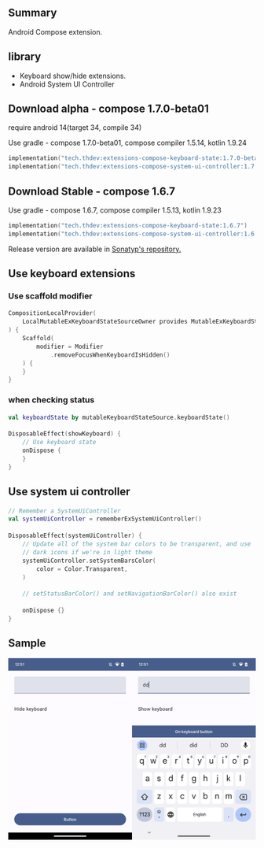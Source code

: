 ## Summary

Android Compose extension.

## library

- Keyboard show/hide extensions.
- Android System UI Controller

## Download alpha - compose 1.7.0-beta01

require android 14(target 34, compile 34)

Use gradle - compose 1.7.0-beta01, compose compiler 1.5.14, kotlin 1.9.24

```kotlin
implementation("tech.thdev:extensions-compose-keyboard-state:1.7.0-beta01")
implementation("tech.thdev:extensions-compose-system-ui-controller:1.7.0-beta01")
```

## Download Stable - compose 1.6.7

Use gradle - compose 1.6.7, compose compiler 1.5.13, kotlin 1.9.23

```kotlin
implementation("tech.thdev:extensions-compose-keyboard-state:1.6.7")
implementation("tech.thdev:extensions-compose-system-ui-controller:1.6.7")
```

Release version are available in [Sonatyp's repository.](https://search.maven.org/search?q=tech.thdev)

## Use keyboard extensions

### Use scaffold modifier

```kotlin
CompositionLocalProvider(
    LocalMutableExKeyboardStateSourceOwner provides MutableExKeyboardStateSource()
) {
    Scaffold(
        modifier = Modifier
            .removeFocusWhenKeyboardIsHidden()
    ) {
    }
}
```

### when checking status

```kotlin
val keyboardState by mutableKeyboardStateSource.keyboardState()

DisposableEffect(showKeyboard) {
    // Use keyboard state
    onDispose {
    }
}
```

## Use system ui controller

```kotlin
// Remember a SystemUiController
val systemUiController = rememberExSystemUiController()

DisposableEffect(systemUiController) {
    // Update all of the system bar colors to be transparent, and use
    // dark icons if we're in light theme
    systemUiController.setSystemBarsColor(
        color = Color.Transparent,
    )

    // setStatusBarColor() and setNavigationBarColor() also exist

    onDispose {}
}
```

## Sample

![image](images/sample.png)
